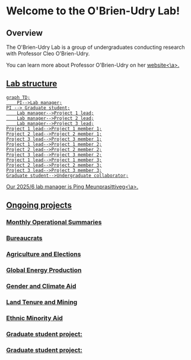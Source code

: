 # Welcome to the O'Brien-Udry Lab!

## Overview

The O'Brien-Udry Lab is a group of undergraduates conducting research with Professor Cleo O'Brien-Udry.                                                                                                             

You can learn more about Professor O'Brien-Udry on her <a href = "http://cobrienudry.github.io/">website<\a>. 

## Lab structure

```mermaid
graph TD;
    PI-->Lab manager;
PI --> Graduate student;
    Lab manager-->Project 1 lead;
    Lab manager-->Project 2 lead;
    Lab manager-->Project 3 lead;
Project 1 lead-->Project 1 member 1;
Project 2 lead-->Project 2 member 1;
Project 3 lead-->Project 3 member 1;
Project 1 lead-->Project 1 member 2;
Project 2 lead-->Project 2 member 2;
Project 3 lead-->Project 3 member 2;
Project 1 lead-->Project 1 member 3;
Project 2 lead-->Project 2 member 3;
Project 3 lead-->Project 3 member 3;
Graduate student-->Undergraduate collaborator;

```

Our 2025/6 lab manager is  <a href = "https://www.linkedin.com/in/ping-meunprasittiveg">Ping Meunprasittiveg<\a>. 



## Ongoing projects

### Monthly Operational Summaries

### Bureaucrats

### Agriculture and Elections

### Global Energy Production

### Gender and Climate Aid

### Land Tenure and Mining

### Ethnic Minority Aid

### Graduate student project: 

### Graduate student project: 


